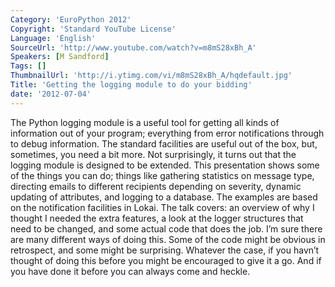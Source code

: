 ```yaml
---
Category: 'EuroPython 2012'
Copyright: 'Standard YouTube License'
Language: 'English'
SourceUrl: 'http://www.youtube.com/watch?v=m8mS28xBh_A'
Speakers: [M Sandford]
Tags: []
ThumbnailUrl: 'http://i.ytimg.com/vi/m8mS28xBh_A/hqdefault.jpg'
Title: 'Getting the logging module to do your bidding'
date: '2012-07-04'
---
```

The Python logging module is a useful tool for getting all kinds of
information out of your program; everything from error notifications through
to debug information. The standard facilities are useful out of the box, but,
sometimes, you need a bit more. Not surprisingly, it turns out that the
logging module is designed to be extended. This presentation shows some of the
things you can do; things like gathering statistics on message type, directing
emails to different recipients depending on severity, dynamic updating of
attributes, and logging to a database. The examples are based on the
notification facilities in Lokai. The talk covers: an overview of why I
thought I needed the extra features, a look at the logger structures that need
to be changed, and some actual code that does the job. I’m sure there are many
different ways of doing this. Some of the code might be obvious in retrospect,
and some might be surprising. Whatever the case, if you havn’t thought of
doing this before you might be encouraged to give it a go. And if you have
done it before you can always come and heckle.


